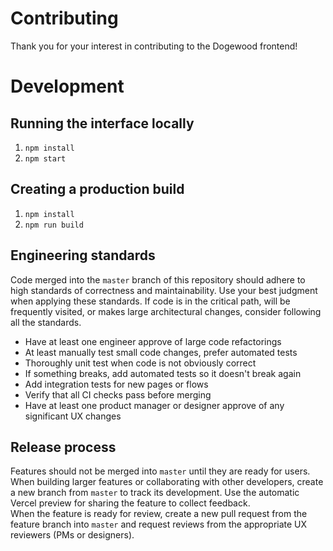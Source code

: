 
# Contributing

Thank you for your interest in contributing to the Dogewood frontend!

# Development

## Running the interface locally

1. `npm install`
1. `npm start`

## Creating a production build

1. `npm install`
1. `npm run build`

## Engineering standards

Code merged into the `master` branch of this repository should adhere to high standards of correctness and maintainability. 
Use your best judgment when applying these standards.  If code is in the critical path, will be frequently visited, or 
makes large architectural changes, consider following all the standards.

- Have at least one engineer approve of large code refactorings
- At least manually test small code changes, prefer automated tests
- Thoroughly unit test when code is not obviously correct
- If something breaks, add automated tests so it doesn't break again
- Add integration tests for new pages or flows
- Verify that all CI checks pass before merging
- Have at least one product manager or designer approve of any significant UX changes

## Release process

Features should not be merged into `master` until they are ready for users.
When building larger features or collaborating with other developers, create a new branch from `master` to track its development.
Use the automatic Vercel preview for sharing the feature to collect feedback.  
When the feature is ready for review, create a new pull request from the feature branch into `master` and request reviews from 
the appropriate UX reviewers (PMs or designers).
